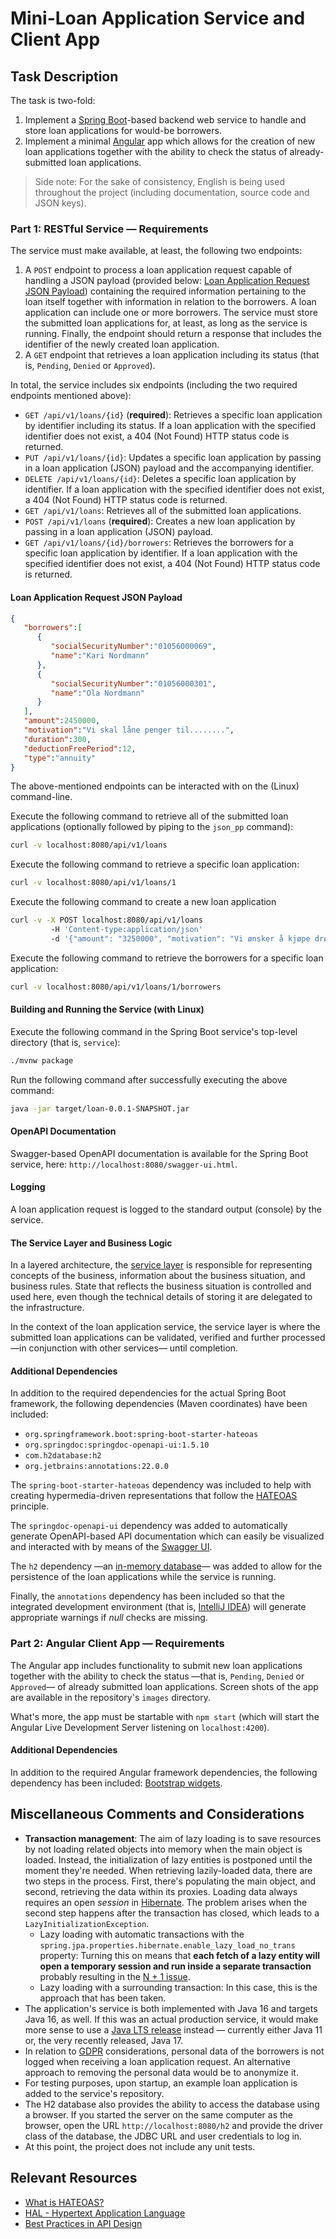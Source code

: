 # Mini-Loan Application Service and Client App

## Task Description

The task is two-fold:
1. Implement a [Spring Boot](https://spring.io/projects/spring-boot)-based backend web service to handle and store loan applications for would-be borrowers. 
2. Implement a minimal [Angular](https://angular.io/) app which allows for the creation of new loan applications together with the ability to check the status of already-submitted loan applications.

> Side note: For the sake of consistency, English is being used throughout the project (including documentation, source code and JSON keys).

### Part 1: RESTful Service &mdash; Requirements
The service must make available, at least, the following two endpoints:
1. A `POST` endpoint to process a loan application request capable of handling a JSON payload (provided below: [Loan Application Request JSON Payload](#loan-application-request-json-payload)) containing the required information pertaining to the loan itself together with information in relation to the borrowers. A loan application can include one or more borrowers. The service must store the submitted loan applications for, at least, as long as the service is running. Finally, the endpoint should return a response that includes the identifier of the newly created loan application.
2. A `GET` endpoint that retrieves a loan application including its status (that is, `Pending`, `Denied` or `Approved`).

In total, the service includes six endpoints (including the two required endpoints mentioned above):
- `GET /api/v1/loans/{id}` (**required**): Retrieves a specific loan application by identifier including its status. If a loan application with the specified identifier does not exist, a 404 (Not Found) HTTP status code is returned.
- `PUT /api/v1/loans/{id}`: Updates a specific loan application by passing in a loan application (JSON) payload and the accompanying identifier.
- `DELETE /api/v1/loans/{id}`: Deletes a specific loan application by identifier. If a loan application with the specified identifier does not exist, a 404 (Not Found) HTTP status code is returned.
- `GET /api/v1/loans`: Retrieves all of the submitted loan applications.
- `POST /api/v1/loans` (**required**): Creates a new loan application by passing in a loan application (JSON) payload.
- `GET /api/v1/loans/{id}/borrowers`: Retrieves the borrowers for a specific loan application by identifier. If a loan application with the specified identifier does not exist, a 404 (Not Found) HTTP status code is returned.

#### Loan Application Request JSON Payload

```json
{
   "borrowers":[
      {
         "socialSecurityNumber":"01056000069",
         "name":"Kari Nordmann"
      },
      {
         "socialSecurityNumber":"01056000301",
         "name":"Ola Nordmann"
      }
   ],
   "amount":2450000,
   "motivation":"Vi skal låne penger til........",
   "duration":300,
   "deductionFreePeriod":12,
   "type":"annuity"
}
```

The above-mentioned endpoints can be interacted with on the (Linux) command-line.

Execute the following command to retrieve all of the submitted loan applications (optionally followed by piping to the `json_pp` command):

```bash
curl -v localhost:8080/api/v1/loans
```

Execute the following command to retrieve a specific loan application:

```bash
curl -v localhost:8080/api/v1/loans/1
```

Execute the following command to create a new loan application

```bash
curl -v -X POST localhost:8080/api/v1/loans
         -H 'Content-type:application/json'
         -d '{"amount": "3250000", "motivation": "Vi ønsker å kjøpe drømmehuset vårt.", "duration": "240", "deductionFreePeriod": "12", "type": "annuity", "borrowers": [{"name": "Cecilie Johansen", "socialSecurityNumber": "01056000307"}, {"name": "Tommy Johansen", "socialSecurityNumber": "01056000311"}]}'
```

Execute the following command to retrieve the borrowers for a specific loan application:

```bash
curl -v localhost:8080/api/v1/loans/1/borrowers
```

#### Building and Running the Service (with Linux)
Execute the following command in the Spring Boot service's top-level directory (that is, `service`):

```bash
./mvnw package
``` 

Run the following command after successfully executing the above command:

```bash
java -jar target/loan-0.0.1-SNAPSHOT.jar
```

#### OpenAPI Documentation
Swagger-based OpenAPI documentation is available for the Spring Boot service, here: `http://localhost:8080/swagger-ui.html`.

#### Logging
A loan application request is logged to the standard output (console) by the service.

#### The Service Layer and Business Logic
In a layered architecture, the [service layer](https://martinfowler.com/eaaCatalog/serviceLayer.html) is responsible for representing concepts of the business, information about the business situation, and business rules. State that reflects the business situation is controlled and used here, even though the technical details of storing it are delegated to the infrastructure. 

In the context of the loan application service, the service layer is where the submitted loan applications can be validated, verified and further processed &mdash;in conjunction with other services&mdash; until completion.

#### Additional Dependencies
In addition to the required dependencies for the actual Spring Boot framework, the following dependencies (Maven coordinates) have been included:
- `org.springframework.boot:spring-boot-starter-hateoas`
- `org.springdoc:springdoc-openapi-ui:1.5.10`
- `com.h2database:h2`
- `org.jetbrains:annotations:22.0.0`

The `spring-boot-starter-hateoas` dependency was included to help with creating hypermedia-driven representations that follow the [HATEOAS](https://restcookbook.com/Basics/hateoas/) principle.

The `springdoc-openapi-ui` dependency was added to automatically generate OpenAPI-based API documentation which can easily be visualized and interacted with by means of the [Swagger UI](https://swagger.io/tools/swagger-ui/).

The `h2` dependency &mdash;an [in-memory database](https://www.h2database.com/html/main.html)&mdash; was added to allow for the persistence of the loan applications while the service is running. 

Finally, the `annotations` dependency has been included so that the integrated development environment (that is, [IntelliJ IDEA](https://www.jetbrains.com/idea/)) will generate appropriate warnings if *null* checks are missing.

### Part 2: Angular Client App &mdash; Requirements
The Angular app includes functionality to submit new loan applications together with the ability to check the status &mdash;that is, `Pending`, `Denied` or `Approved`&mdash; of already submitted loan applications. Screen shots of the app are available in the repository's `images` directory.

What's more, the app must be startable with `npm start` (which will start the Angular Live Development Server listening on `localhost:4200`).

#### Additional Dependencies
In addition to the required Angular framework dependencies, the following dependency has been included: [Bootstrap widgets](https://ng-bootstrap.github.io/#/home).

## Miscellaneous Comments and Considerations
- **Transaction management**: The aim of lazy loading is to save resources by not loading related objects into memory when the main object is loaded. Instead, the initialization of lazy entities is postponed until the moment they're needed. When retrieving lazily-loaded data, there are two steps in the process. First, there's populating the main object, and second, retrieving the data within its proxies. Loading data always requires an open *session* in [Hibernate](https://hibernate.org/). The problem arises when the second step happens after the transaction has closed, which leads to a `LazyInitializationException`.
    - Lazy loading with automatic transactions with the `spring.jpa.properties.hibernate.enable_lazy_load_no_trans` property: Turning this on means that **each fetch of a lazy entity will open a temporary session and run inside a separate transaction** probably resulting in the [N + 1 issue](https://vladmihalcea.com/n-plus-1-query-problem/).
    - Lazy loading with a surrounding transaction: In this case, this is the approach that has been taken. 
- The application's service is both implemented with Java 16 and targets Java 16, as well. If this was an actual production 
service, it would make more sense to use a [Java LTS release](https://www.oracle.com/java/technologies/java-se-support-roadmap.html) instead &mdash; 
currently either Java 11 or, the very recently released, Java 17.
- In relation to [GDPR](https://gdpr-info.eu/) considerations, personal data of the borrowers is not logged when receiving a loan application request. An alternative approach to removing the personal data would be to anonymize it.
- For testing purposes, upon startup, an example loan application is added to the service's repository.
- The H2 database also provides the ability to access the database using a browser. If you started the server on the same computer as the browser, open the URL `http://localhost:8080/h2` and provide the driver class of the database, the JDBC URL and user credentials to log in.
- At this point, the project does not include any unit tests.

## Relevant Resources
- [What is HATEOAS?](https://dzone.com/articles/rest-api-what-is-hateoas)
- [HAL - Hypertext Application Language](https://stateless.group/hal_specification.html)
- [Best Practices in API Design](https://swagger.io/resources/articles/best-practices-in-api-design/)
